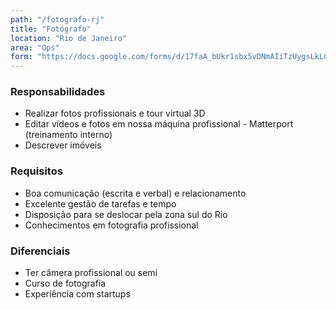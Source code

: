 ```yaml
---
path: "/fotografo-rj"
title: "Fotógrafo"
location: "Rio de Janeiro"
area: "Ops"
form: "https://docs.google.com/forms/d/17faA_bUkr1sbx5vDNmAIiTzUygsLkLC156JA3a_h4bU"
---
```


### Responsabilidades
* Realizar fotos profissionais e tour virtual 3D
* Editar vídeos e fotos em nossa máquina profissional - Matterport (treinamento interno)
* Descrever imóveis

### Requisitos
* Boa comunicação (escrita e verbal) e relacionamento
* Excelente gestão de tarefas e tempo
* Disposição para se deslocar pela zona sul do Rio
* Conhecimentos em fotografia profissional

### Diferenciais
* Ter câmera profissional ou semi
* Curso de fotografia
* Experiência com startups
